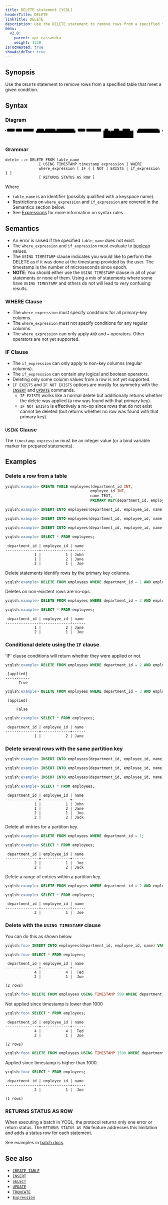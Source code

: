 ```yaml
---
title: DELETE statement [YCQL]
headerTitle: DELETE
linkTitle: DELETE
description: Use the DELETE statement to remove rows from a specified table that meet a given condition. 
menu:
  v2.8:
    parent: api-cassandra
    weight: 1330
isTocNested: true
showAsideToc: true
---
```


## Synopsis

Use the `DELETE` statement to remove rows from a specified table that meet a given condition.

## Syntax

### Diagram

<svg class="rrdiagram" version="1.1" xmlns:xlink="http://www.w3.org/1999/xlink" xmlns="http://www.w3.org/2000/svg" width="1372" height="95" viewbox="0 0 1372 95"><path class="connector" d="M0 22h15m67 0h10m54 0h10m91 0h30m60 0h10m90 0h10m155 0h20m-360 0q5 0 5 5v8q0 5 5 5h335q5 0 5-5v-8q0-5 5-5m5 0h10m65 0h10m128 0h30m32 0h50m45 0h20m-80 0q5 0 5 5v8q0 5 5 5h55q5 0 5-5v-8q0-5 5-5m5 0h10m64 0h20m-194 0q5 0 5 5v35q0 5 5 5h5m98 0h66q5 0 5-5v-35q0-5 5-5m5 0h20m-276 0q5 0 5 5v53q0 5 5 5h251q5 0 5-5v-53q0-5 5-5m5 0h30m181 0h20m-216 0q5 0 5 5v8q0 5 5 5h191q5 0 5-5v-8q0-5 5-5m5 0h15"/><polygon points="0,29 5,22 0,15" style="fill:black;stroke-width:0"/><rect class="literal" x="15" y="5" width="67" height="25" rx="7"/><text class="text" x="25" y="22">DELETE</text><rect class="literal" x="92" y="5" width="54" height="25" rx="7"/><text class="text" x="102" y="22">FROM</text><a xlink:href="../grammar_diagrams#table-name"><rect class="rule" x="156" y="5" width="91" height="25"/><text class="text" x="166" y="22">table_name</text></a><rect class="literal" x="277" y="5" width="60" height="25" rx="7"/><text class="text" x="287" y="22">USING</text><rect class="literal" x="347" y="5" width="90" height="25" rx="7"/><text class="text" x="357" y="22">TIMESTAMP</text><a xlink:href="../grammar_diagrams#timestamp-expression"><rect class="rule" x="447" y="5" width="155" height="25"/><text class="text" x="457" y="22">timestamp_expression</text></a><rect class="literal" x="632" y="5" width="65" height="25" rx="7"/><text class="text" x="642" y="22">WHERE</text><a xlink:href="../grammar_diagrams#where-expression"><rect class="rule" x="707" y="5" width="128" height="25"/><text class="text" x="717" y="22">where_expression</text></a><rect class="literal" x="865" y="5" width="32" height="25" rx="7"/><text class="text" x="875" y="22">IF</text><rect class="literal" x="947" y="5" width="45" height="25" rx="7"/><text class="text" x="957" y="22">NOT</text><rect class="literal" x="1022" y="5" width="64" height="25" rx="7"/><text class="text" x="1032" y="22">EXISTS</text><a xlink:href="../grammar_diagrams#if-expression"><rect class="rule" x="927" y="50" width="98" height="25"/><text class="text" x="937" y="67">if_expression</text></a><rect class="literal" x="1156" y="5" width="181" height="25" rx="7"/><text class="text" x="1166" y="22">RETURNS STATUS AS ROW</text><polygon points="1368,29 1372,29 1372,15 1368,15" style="fill:black;stroke-width:0"/></svg>

### Grammar

```
delete ::= DELETE FROM table_name 
               [ USING TIMESTAMP timestamp_expression ] WHERE 
               where_expression [ IF { [ NOT ] EXISTS | if_expression } ] 
               [ RETURNS STATUS AS ROW ]
```

Where

- `table_name` is an identifier (possibly qualified with a keyspace name).
- Restrictions on `where_expression` and `if_expression` are covered in the Semantics section below.
- See [Expressions](..#expressions) for more information on syntax rules.

## Semantics

- An error is raised if the specified `table_name` does not exist.
- The `where_expression` and `if_expression` must evaluate to [boolean](../type_bool) values.
- The `USING TIMESTAMP` clause indicates you would like to perform the DELETE as if it was done at the
  timestamp provided by the user. The timestamp is the number of microseconds since epoch.
- **NOTE**: You should either use the `USING TIMESTAMP` clause in all of your statements or none of
   them. Using a mix of statements where some have `USING TIMESTAMP` and others do not will lead to
   very confusing results.

### WHERE Clause

- The `where_expression` must specify conditions for all primary-key columns.
- The `where_expression` must not specify conditions for any regular columns.
- The `where_expression` can only apply `AND` and `=` operators. Other operators are not yet supported.

### IF Clause

- The `if_expression` can only apply to non-key columns (regular columns).
- The `if_expression` can contain any logical and boolean operators.
- Deleting only some column values from a row is not yet supported.
- `IF EXISTS` and `IF NOT EXISTS` options are mostly for symmetry with the [`INSERT`](../dml_insert) and [`UPDATE`](../dml_update) commands.
  - `IF EXISTS` works like a normal delete but additionally returns whether the delete was applied (a row was found with that primary key).
  - `IF NOT EXISTS` is effectively a no-op since rows that do not exist cannot be deleted (but returns whether no row was found with that primary key).

### `USING` Clause

The `timestamp_expression` must be an integer value (or a bind variable marker for prepared statements).

## Examples

### Delete a row from a table

```sql
ycqlsh:example> CREATE TABLE employees(department_id INT, 
                                      employee_id INT, 
                                      name TEXT, 
                                      PRIMARY KEY(department_id, employee_id));
```

```sql
ycqlsh:example> INSERT INTO employees(department_id, employee_id, name) VALUES (1, 1, 'John');
```

```sql
ycqlsh:example> INSERT INTO employees(department_id, employee_id, name) VALUES (1, 2, 'Jane');
```

```sql
ycqlsh:example> INSERT INTO employees(department_id, employee_id, name) VALUES (2, 1, 'Joe');
```

```sql
ycqlsh:example> SELECT * FROM employees;
```

```
 department_id | employee_id | name
---------------+-------------+------
             1 |           1 | John
             1 |           2 | Jane
             2 |           1 |  Joe
```

Delete statements identify rows by the primary key columns.

```sql
ycqlsh:example> DELETE FROM employees WHERE department_id = 1 AND employee_id = 1;
```

Deletes on non-existent rows are no-ops.

```sql
ycqlsh:example> DELETE FROM employees WHERE department_id = 3 AND employee_id = 1;
```

```sql
ycqlsh:example> SELECT * FROM employees;
```

```
 department_id | employee_id | name
---------------+-------------+------
             1 |           2 | Jane
             2 |           1 |  Joe
```

### Conditional delete using the `IF` clause

'IF' clause conditions will return whether they were applied or not.

```sql
ycqlsh:example> DELETE FROM employees WHERE department_id = 2 AND employee_id = 1 IF name = 'Joe';
```

```
 [applied]
-----------
      True
```

```sql
ycqlsh:example> DELETE FROM employees WHERE department_id = 3 AND employee_id = 1 IF EXISTS;
```

```
 [applied]
-----------
     False
```

```sql
ycqlsh:example> SELECT * FROM employees;
```

```
 department_id | employee_id | name
---------------+-------------+------
             1 |           2 | Jane
```

### Delete several rows with the same partition key

```sql
ycqlsh:example> INSERT INTO employees(department_id, employee_id, name) VALUES (1, 1, 'John');
```

```sql
ycqlsh:example> INSERT INTO employees(department_id, employee_id, name) VALUES (2, 1, 'Joe');
```

```sql
ycqlsh:example> INSERT INTO employees(department_id, employee_id, name) VALUES (2, 2, 'Jack');
```

```sql
ycqlsh:example> SELECT * FROM employees;
```

```
 department_id | employee_id | name
---------------+-------------+------
             1 |           1 | John
             1 |           2 | Jane
             2 |           1 |  Joe
             2 |           2 | Jack
```

Delete all entries for a partition key.

```sql
ycqlsh:example> DELETE FROM employees WHERE department_id = 1;
```

```sql
ycqlsh:example> SELECT * FROM employees;
```

```
 department_id | employee_id | name
---------------+-------------+------
             2 |           1 |  Joe
             2 |           2 | Jack
```

Delete a range of entries within a partition key.

```sql
ycqlsh:example> DELETE FROM employees WHERE department_id = 2 AND employee_id >= 2 AND employee_id < 4;
```

```sql
ycqlsh:example> SELECT * FROM employees;
```

```
 department_id | employee_id | name
---------------+-------------+------
             2 |           1 |  Joe
```

### Delete with the `USING TIMESTAMP` clause

You can do this as shown below.

```sql
ycqlsh:foo> INSERT INTO employees(department_id, employee_id, name) VALUES (4, 4, 'Ted') USING TIMESTAMP 1000;
```

```sql
ycqlsh:foo> SELECT * FROM employees;
```

```
 department_id | employee_id | name
---------------+-------------+------
             4 |           4 |  Ted
             2 |           1 |  Joe

(2 rows)
```

```sql
ycqlsh:foo> DELETE FROM employees USING TIMESTAMP 500 WHERE department_id = 4 AND employee_id = 4;
```

Not applied since timestamp is lower than 1000

```sql
ycqlsh:foo> SELECT * FROM employees;
```

```
 department_id | employee_id | name
---------------+-------------+------
             4 |           4 |  Ted
             2 |           1 |  Joe

(2 rows)
```

```sql
ycqlsh:foo> DELETE FROM employees USING TIMESTAMP 1500 WHERE department_id = 4 AND employee_id = 4;
```

Applied since timestamp is higher than 1000.

```sql
ycqlsh:foo> SELECT * FROM employees;
```

```
 department_id | employee_id | name
---------------+-------------+------
             2 |           1 |  Joe

(1 rows)
```


### RETURNS STATUS AS ROW

When executing a batch in YCQL, the protocol returns only one error or return status. The `RETURNS STATUS AS ROW` feature addresses this limitation and adds a status row for each statement.

See examples in [batch docs](../batch#row-status).


## See also

- [`CREATE TABLE`](../ddl_create_table)
- [`INSERT`](../dml_insert)
- [`SELECT`](../dml_select)
- [`UPDATE`](../dml_update)
- [`TRUNCATE`](../dml_truncate)
- [`Expression`](..#expressions)
